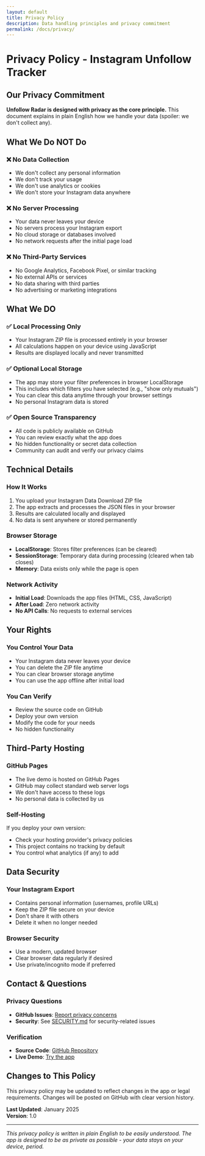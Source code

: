 ```yaml
---
layout: default
title: Privacy Policy
description: Data handling principles and privacy commitment
permalink: /docs/privacy/
---
```


# Privacy Policy - Instagram Unfollow Tracker

## Our Privacy Commitment

**Unfollow Radar is designed with privacy as the core principle.** This document explains in plain English how we handle your data (spoiler: we don't collect any).

## What We Do NOT Do

### ❌ No Data Collection
- We don't collect any personal information
- We don't track your usage
- We don't use analytics or cookies
- We don't store your Instagram data anywhere

### ❌ No Server Processing
- Your data never leaves your device
- No servers process your Instagram export
- No cloud storage or databases involved
- No network requests after the initial page load

### ❌ No Third-Party Services
- No Google Analytics, Facebook Pixel, or similar tracking
- No external APIs or services
- No data sharing with third parties
- No advertising or marketing integrations

## What We DO

### ✅ Local Processing Only
- Your Instagram ZIP file is processed entirely in your browser
- All calculations happen on your device using JavaScript
- Results are displayed locally and never transmitted

### ✅ Optional Local Storage
- The app may store your filter preferences in browser LocalStorage
- This includes which filters you have selected (e.g., "show only mutuals")
- You can clear this data anytime through your browser settings
- No personal Instagram data is stored

### ✅ Open Source Transparency
- All code is publicly available on GitHub
- You can review exactly what the app does
- No hidden functionality or secret data collection
- Community can audit and verify our privacy claims

## Technical Details

### How It Works
1. You upload your Instagram Data Download ZIP file
2. The app extracts and processes the JSON files in your browser
3. Results are calculated locally and displayed
4. No data is sent anywhere or stored permanently

### Browser Storage
- **LocalStorage**: Stores filter preferences (can be cleared)
- **SessionStorage**: Temporary data during processing (cleared when tab closes)
- **Memory**: Data exists only while the page is open

### Network Activity
- **Initial Load**: Downloads the app files (HTML, CSS, JavaScript)
- **After Load**: Zero network activity
- **No API Calls**: No requests to external services

## Your Rights

### You Control Your Data
- Your Instagram data never leaves your device
- You can delete the ZIP file anytime
- You can clear browser storage anytime
- You can use the app offline after initial load

### You Can Verify
- Review the source code on GitHub
- Deploy your own version
- Modify the code for your needs
- No hidden functionality

## Third-Party Hosting

### GitHub Pages
- The live demo is hosted on GitHub Pages
- GitHub may collect standard web server logs
- We don't have access to these logs
- No personal data is collected by us

### Self-Hosting
If you deploy your own version:
- Check your hosting provider's privacy policies
- This project contains no tracking by default
- You control what analytics (if any) to add

## Data Security

### Your Instagram Export
- Contains personal information (usernames, profile URLs)
- Keep the ZIP file secure on your device
- Don't share it with others
- Delete it when no longer needed

### Browser Security
- Use a modern, updated browser
- Clear browser data regularly if desired
- Use private/incognito mode if preferred

## Contact & Questions

### Privacy Questions
- **GitHub Issues**: [Report privacy concerns](https://github.com/ignromanov/instagram-unfollow-tracker/issues)
- **Security**: See [SECURITY.md](../SECURITY.md) for security-related issues

### Verification
- **Source Code**: [GitHub Repository](https://github.com/ignromanov/instagram-unfollow-tracker)
- **Live Demo**: [Try the app](https://ignromanov.github.io/instagram-unfollow-tracker)

## Changes to This Policy

This privacy policy may be updated to reflect changes in the app or legal requirements. Changes will be posted on GitHub with clear version history.

**Last Updated**: January 2025  
**Version**: 1.0

---

*This privacy policy is written in plain English to be easily understood. The app is designed to be as private as possible - your data stays on your device, period.*
